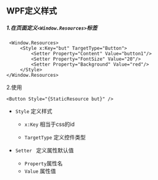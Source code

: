 ## WPF定义样式

##### 1.在页面定义`<Window.Resources>`标签

```xaml
 <Window.Resources>
     <Style x:Key="but" TargetType="Button">
         <Setter Property="Content" Value="button1"/>
         <Setter Property="FontSize" Value="20"/>
         <Setter Property="Background" Value="red"/>
     </Style>
</Window.Resources>
```

2.使用

```xaml
<Button Style="{StaticResource but}" />
```

- `Style` 定义样式

  - `x:Key` 相当于css的id

  - `TargetType` 定义控件类型
- `Setter ` 定义属性默认值
  - `Property`属性名
  - `Value` 属性值